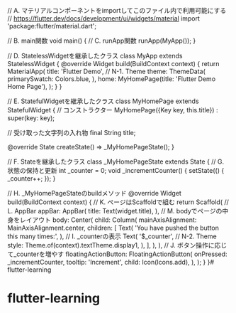 // A. マテリアルコンポーネントをimportしてこのファイル内で利用可能にする
// https://flutter.dev/docs/development/ui/widgets/material
import 'package:flutter/material.dart';

// B. main関数
void main() {
  // C. runApp関数
  runApp(MyApp());
}

// D. StatelessWidgetを継承したクラス
class MyApp extends StatelessWidget {
  @override
  Widget build(BuildContext context) {
    return MaterialApp(
      title: 'Flutter Demo',
      // N-1. Theme
      theme: ThemeData(
        primarySwatch: Colors.blue,
      ),
      home: MyHomePage(title: 'Flutter Demo Home Page'),
    );
  }
}

// E. StatefulWidgetを継承したクラス
class MyHomePage extends StatefulWidget {
  // コンストラクター
  MyHomePage({Key key, this.title}) : super(key: key);

  // 受け取った文字列の入れ物
  final String title;

  @override
  State<StatefulWidget> createState() => _MyHomePageState();
}

// F. Stateを継承したクラス
class _MyHomePageState extends State<MyHomePage> {
  // G. 状態の保持と更新
  int _counter = 0;
  void _incrementCounter() {
    setState(() {
      _counter++;
    });
  }

  // H. _MyHomePageStateのbuildメソッド
  @override
  Widget build(BuildContext context) {
    // K. ページはScaffoldで組む
    return Scaffold(
      // L. AppBar
      appBar: AppBar(
        title: Text(widget.title),
      ),
      // M. bodyでページの中身をレイアウト
      body: Center(
        child: Column(
          mainAxisAlignment: MainAxisAlignment.center,
          children: <Widget>[
            Text(
              'You have pushed the button this many times:',
            ),
            // I. _counterの表示
            Text(
              '$_counter',
              // N-2. Theme
              style: Theme.of(context).textTheme.display1,
            ),
          ],
        ),
      ),
      // J. ボタン操作に応じて_counterを増やす
      floatingActionButton: FloatingActionButton(
        onPressed: _incrementCounter,
        tooltip: 'Increment',
        child: Icon(Icons.add),
      ),
    );
  }
}# flutter-learning
# flutter-learning
